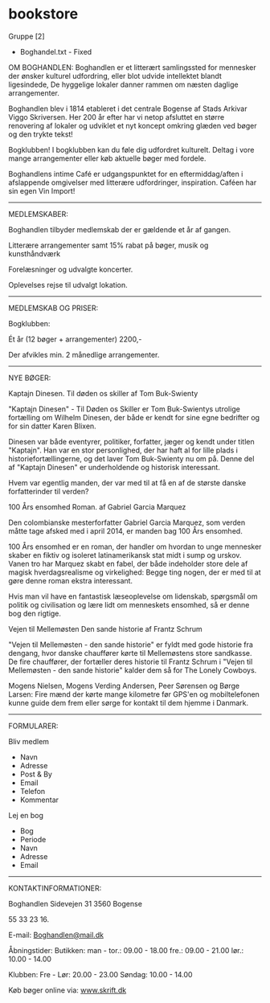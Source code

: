 # bookstore

Gruppe [2]


* Boghandel.txt - Fixed

OM BOGHANDLEN:
Boghandlen er et litterært samlingssted for mennesker der ønsker kulturel udfordring, eller blot udvide intellektet blandt ligesindede, De hyggelige lokaler danner rammen om næsten daglige arrangementer.

Boghandlen blev i 1814 etableret i det centrale Bogense af Stads Arkivar Viggo Skriversen.
Her 200 år efter har vi netop afsluttet en større renovering af lokaler og udviklet et nyt koncept omkring glæden ved bøger og den trykte tekst!

Bogklubben!
I bogklubben kan du føle dig udfordret kulturelt. Deltag i vore mange arrangementer eller køb aktuelle bøger med fordele.

Boghandlens intime Café er udgangspunktet for en eftermiddag/aften i afslappende omgivelser med litterære udfordringer, inspiration. Caféen har sin egen Vin Import!



_______________________________________________________________________________________________________

MEDLEMSKABER:

Boghandlen tilbyder medlemskab der er gældende et år af gangen.

Litterære arrangementer samt 15% rabat på bøger, musik og kunsthåndværk

Forelæsninger og udvalgte koncerter.

Oplevelses rejse til udvalgt lokation.
_______________________________________________________________________________________________________

MEDLEMSKAB OG PRISER:

Bogklubben:

Ét år (12 bøger + arrangementer)	2200,-

Der afvikles min. 2 månedlige arrangementer.
_______________________________________________________________________________________________________
NYE BØGER:

Kaptajn Dinesen.
Til døden os skiller
af Tom Buk-Swienty

"Kaptajn Dinesen" - Til Døden os Skiller er Tom Buk-Swientys utrolige fortælling om Wilhelm Dinesen, der både er kendt for sine egne bedrifter og for sin datter Karen Blixen.

Dinesen var både eventyrer, politiker, forfatter, jæger og kendt under titlen "Kaptajn". Han var en stor personlighed, der har haft al for lille plads i historiefortællingerne, og det laver Tom Buk-Swienty nu om på. Denne del af "Kaptajn Dinesen" er underholdende og historisk interessant.

Hvem var egentlig manden, der var med til at få en af de største danske forfatterinder til verden?



100 Års ensomhed
Roman.
af Gabriel Garcia Marquez

Den colombianske mesterforfatter Gabriel Garcia Marquez, som verden måtte tage afsked med i april 2014, er manden bag 100 Års ensomhed.

100 Års ensomhed er en roman, der handler om hvordan to unge mennesker skaber en fiktiv og isoleret latinamerikansk stat midt i sump og urskov. Vanen tro har Marquez skabt en fabel, der både indeholder store dele af magisk hverdagsrealisme og virkelighed: Begge ting nogen, der er med til at gøre denne roman ekstra interessant.

Hvis man vil have en fantastisk læseoplevelse om lidenskab, spørgsmål om politik og civilisation og lære lidt om menneskets ensomhed, så er denne bog den rigtige.



Vejen til Mellemøsten
Den sande historie
af Frantz Schrum

"Vejen til Mellemøsten - den sande historie" er fyldt med gode historie fra dengang, hvor danske chauffører kørte til Mellemøstens store sandkasse. De fire chauffører, der fortæller deres historie til Frantz Schrum i "Vejen til Mellemøsten - den sande historie" kalder dem så for The Lonely Cowboys.

Mogens Nielsen, Mogens Verding Andersen, Peer Sørensen og Børge Larsen: Fire mænd der kørte mange kilometre før GPS'en og mobiltelefonen kunne guide dem frem eller sørge for kontakt til dem hjemme i Danmark.


_______________________________________________________________________________________________________
FORMULARER:

Bliv medlem
- Navn
- Adresse
- Post & By
- Email
- Telefon
- Kommentar

Lej en bog
- Bog
- Periode
- Navn
- Adresse
- Email

_______________________________________________________________________________________________________

KONTAKTINFORMATIONER:

Boghandlen
Sidevejen 31
3560 Bogense


55 33 23 16.

E-mail: Boghandlen@mail.dk

Åbningstider:
Butikken:
man - tor.:	09.00 - 18.00
fre.:		09.00 - 21.00
lør.:		10.00 - 14.00

Klubben:
Fre - Lør:	20.00 - 23.00
Søndag:		10.00 - 14.00

Køb bøger online via: www.skrift.dk
